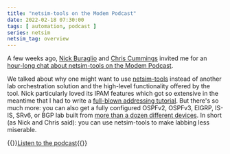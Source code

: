 ```yaml
---
title: "netsim-tools on the Modem Podcast"
date: 2022-02-18 07:30:00
tags: [ automation, podcast ]
series: netsim
netsim_tag: overview
---
```

A few weeks ago, [Nick Buraglio](https://www.ipspace.net/Expert:Nick_Buraglio) and [Chris Cummings](https://slash64.tech/) invited me for an [hour-long chat about netsim-tools on the Modem Podcast](https://www.modem.show/post/s02e01/).

We talked about why one might want to use [netsim-tools](https://netsim-tools.readthedocs.io/en/latest/) instead of another lab orchestration solution and the high-level functionality offered by the tool. Nick particularly loved its IPAM features which got so extensive in the meantime that I had to write a [full-blown addressing tutorial](https://netsim-tools.readthedocs.io/en/latest/example/addressing-tutorial.html). But there's so much more: you can also get a fully configured OSPFv2, OSPFv3, EIGRP, IS-IS, SRv6, or BGP lab built from [more than a dozen different devices](https://netsim-tools.readthedocs.io/en/latest/platforms.html). In short (as Nick and Chris said): you can use netsim-tools to make labbing less miserable.

{{<jump>}}[Listen to the podcast](https://www.modem.show/post/s02e01/){{</jump>}}
